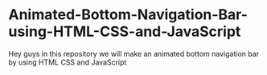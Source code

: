 # Animated-Bottom-Navigation-Bar-using-HTML-CSS-and-JavaScript
Hey guys in this repository we will make an animated bottom navigation bar by using HTML  CSS and JavaScript
